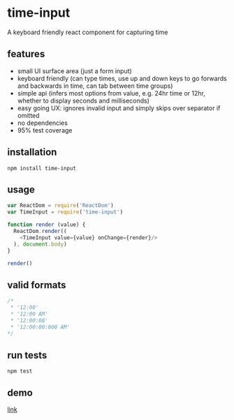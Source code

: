 # time-input
A keyboard friendly react component for capturing time

## features
- small UI surface area (just a form input)
- keyboard friendly (can type times, use up and down keys to go forwards and backwards in time, can tab between time groups)
- simple api (infers most options from value, e.g. 24hr time or 12hr, whether to display seconds and milliseconds)
- easy going UX: ignores invalid input and simply skips over separator if omitted
- no dependencies
- 95% test coverage

## installation
```
npm install time-input
```

## usage
```js
var ReactDom = require('ReactDom')
var TimeInput = require('time-input')

function render (value) {
  ReactDom.render((
    <TimeInput value={value} onChange={render}/>
  ), document.body)
}

render()
```

## valid formats
```js
/*
 * '12:00'
 * '12:00 AM'
 * '12:00:00'
 * '12:00:00:000 AM'
*/
```
## run tests
```
npm test
```

## demo

[link](https://time-input-tmvbhmidxv.now.sh/)
